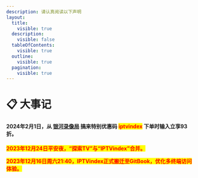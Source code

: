 ```yaml
---
description: 请认真阅读以下声明
layout:
  title:
    visible: true
  description:
    visible: false
  tableOfContents:
    visible: true
  outline:
    visible: true
  pagination:
    visible: true
---
```


# 📋 大事记

#### 2024年2月1日，从 [银河录像局](https://nf.video/xo7uy) 搞来特别优惠码 <mark style="color:red;">**iptvindex**</mark> 下单时输入立享93折。

<mark style="color:red;">**2023年12月24日平安夜，“探索TV”与“IPTVindex”合并。**</mark>

<mark style="color:red;">**2023年12月16日周六21:40，IPTVindex正式搬迁至GitBook，优化多终端访问体验。**</mark>

